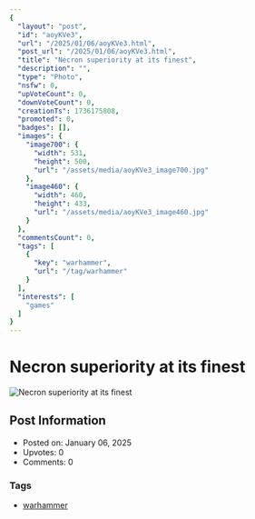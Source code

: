 ```yaml
---
{
  "layout": "post",
  "id": "aoyKVe3",
  "url": "/2025/01/06/aoyKVe3.html",
  "post_url": "/2025/01/06/aoyKVe3.html",
  "title": "Necron superiority at its finest",
  "description": "",
  "type": "Photo",
  "nsfw": 0,
  "upVoteCount": 0,
  "downVoteCount": 0,
  "creationTs": 1736175808,
  "promoted": 0,
  "badges": [],
  "images": {
    "image700": {
      "width": 531,
      "height": 500,
      "url": "/assets/media/aoyKVe3_image700.jpg"
    },
    "image460": {
      "width": 460,
      "height": 433,
      "url": "/assets/media/aoyKVe3_image460.jpg"
    }
  },
  "commentsCount": 0,
  "tags": [
    {
      "key": "warhammer",
      "url": "/tag/warhammer"
    }
  ],
  "interests": [
    "games"
  ]
}
---
```


# Necron superiority at its finest

![Necron superiority at its finest](/assets/media/aoyKVe3_image700.jpg)

## Post Information

- Posted on: January 06, 2025
- Upvotes: 0
- Comments: 0

### Tags

- [warhammer](/tag/warhammer)
